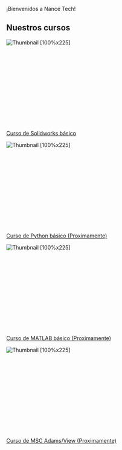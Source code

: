 <!-- 
.. title: Nance Tech
.. slug: hola-mundo
.. date: 2017-07-03 17:09:39 UTC-05:00
.. tags: 
.. category: 
.. link: 
.. description: 
.. type: text
-->

¡Bienvenidos a Nance Tech!

## Nuestros cursos

<div class="col-md-4 course-box">
  <div class="card mb-4 box-shadow">
    <img class="card-img-top" data-src="holder.js/100px225?theme=thumb&amp;bg=55595c&amp;fg=eceeef&amp;text=Thumbnail" alt="Thumbnail [100%x225]" style="height: 225px; width: 100%; display: block;" src="/img/slide/sld01.jpg">
    <div class="card-body">
      <p class="course-title">
        <a href="/stories/cad-basico/" title="">Curso de Solidworks básico</a>
      </p>
<!--       <div class="d-flex justify-content-between align-items-center">
        <div class="btn-group">
          <button type="button" class="btn btn-sm btn-outline-secondary">View</button>
          <button type="button" class="btn btn-sm btn-outline-secondary">Edit</button>
        </div>
        <small class="text-muted">9 mins</small>
      </div> -->
    </div>
  </div>
</div>


<div class="col-md-4 course-box">
  <div class="card mb-4 box-shadow">
    <img class="card-img-top" data-src="holder.js/100px225?theme=thumb&amp;bg=55595c&amp;fg=eceeef&amp;text=Thumbnail" alt="Thumbnail [100%x225]" style="height: 225px; width: 100%; display: block;" src="/img/python-course.png">
    <div class="card-body">
      <p class="card-text"> <font color="#0000ff">
        <a href="/stories/python/" title=""> Curso de Python básico (Proximamente) </a>
      </font></p>
    </div>
  </div>
</div>


<div class="col-md-4 course-box">
  <div class="card mb-4 box-shadow">
    <img class="card-img-top" data-src="holder.js/100px225?theme=thumb&amp;bg=55595c&amp;fg=eceeef&amp;text=Thumbnail" alt="Thumbnail [100%x225]" style="height: 225px; width: 100%; display: block;" src="/img/matlab-course.png">
    <div class="card-body">
      <p class="card-text"> <font color="#0000ff">
        <a href="/stories/matlab-basico/" title=""> Curso de MATLAB básico (Proximamente) </a>
      </font></p>
    </div>
  </div>
</div>


<div class="col-md-4 course-box">
  <div class="card mb-4 box-shadow">
    <img class="card-img-top" data-src="holder.js/100px225?theme=thumb&amp;bg=55595c&amp;fg=eceeef&amp;text=Thumbnail" alt="Thumbnail [100%x225]" style="height: 225px; width: 100%; display: block;" src="/img/msc-adams-course.jpg">
    <div class="card-body">
      <p class="card-text"> <font color="#0000ff">
        <a href="/stories/msc-adams/" title=""> Curso de MSC Adams/View (Proximamente) </a>
      </font></p>
    </div>
  </div>
</div>


